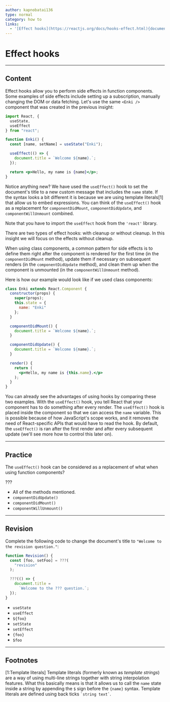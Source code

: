 ```yaml
---
author: kapnobatai136
type: normal
category: how to
links:
  - '[Effect hooks](https://reactjs.org/docs/hooks-effect.html){documentation}'
---
```


# Effect hooks


---

## Content

Effect hooks allow you to perform side effects in function components. Some examples of side effects include setting up a subscription, manually changing the DOM or data fetching. Let's use the same `<Enki />` component that was created in the previous insight:

```jsx
import React, {
  useState,
  useEffect
} from "react";

function Enki() {
  const [name, setName] = useState("Enki");

  useEffect(() => {
    document.title = `Welcome ${name}.`;
  });

  return <p>Hello, my name is {name}</p>;
}
```

Notice anything new? We have used the `useEffect()` hook to set the document's title to a new custom message that includes the `name` state. If the syntax looks a bit different it is because we are using template literals[1] that allow us to embed expressions. You can think of the `useEffect()` hook as a replacement for `componentDidMount`, `componentDidUpdate`, and `componentWillUnmount` combined.

Note that you have to import the `useEffect` hook from the `'react'` library.

There are two types of effect hooks: with cleanup or without cleanup. In this insight we will focus on the effects without cleanup.

When using class components, a common pattern for side effects is to define them right after the component is rendered for the first time (in the `componentDidMount` method), update them if necessary on subsequent renders (in the `componentDidUpdate` method), and clean them up when the component is unmounted (in the `componentWillUnmount` method).

Here is how our example would look like if we used class components:

```jsx
class Enki extends React.Component {
  constructor(props) {
    super(props);
    this.state = {
      name: "Enki"
    };
  }

  componentDidMount() {
    document.title = `Welcome ${name}.`;
  }

  componentDidUpdate() {
    document.title = `Welcome ${name}.`;
  }

  render() {
    return (
      <p>Hello, my name is {this.name}.</p>
    );
  }
}
```

You can already see the advantages of using hooks by comparing these two examples. With the `useEffect()` hook, you tell React that your component has to do something after every render. The `useEffect()` hook is placed inside the component so that we can access the `name` variable. This is possible because of how JavaScript's scope works, and it removes the need of React-specific APIs that would have to read the hook. By default, the `useEffect()` is ran after the first render and after every subsequent update (we'll see more how to control this later on).


---

## Practice

The `useEffect()` hook can be considered as a replacement of what when using function components?

???

- All of the methods mentioned.
- `componentDidUpdate()`
- `componentDidMount()`
- `componentWillUnmount()`


---

## Revision

Complete the following code to change the document's title to `"Welcome to the revision question."`:

```jsx
function Revision() {
  const [foo, setFoo] = ???(
    "revision"
  );

  ???(() => {
    document.title =
      `Welcome to the ??? question.`;
  });
}
```

- `useState`
- `useEffect`
- `${foo}`
- `setState`
- `setEffect`
- `{foo}`
- `$foo`


---

## Footnotes

[1:Template literals]
Template literals (formerly known as *template strings*) are a way of using multi-line strings together with string interpolation features. What this basically means is that it allows us to call the `name` state inside a string by appending the `$` sign before the `{name}` syntax. Template literals are defined using back ticks `` `string text` ``.
